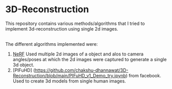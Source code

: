 # 3D-Reconstruction
This repository contains various methods/algorithms that I tried to implement 3d-reconstruction using single 2d images. <br>
 <br>
 
 The different algorithms implemented were: <br>
 1. [NeRF](https://github.com/chakshu-dhannawat/3D-Reconstruction/blob/main/Tiny_Nerf.ipynb) Used multiple 2d images of a object and alos to camera angles/poses at which the 2d images were captured to generate a single 3d object.<br>
 2. [PIFuHD] (https://github.com/chakshu-dhannawat/3D-Reconstruction/blob/main/PIFuHD_v1_Demo_try.ipynb) from facebook. Used to create 3d models from single human images.<br>
